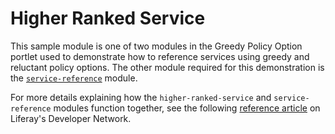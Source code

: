 # Higher Ranked Service

This sample module is one of two modules in the Greedy Policy Option portlet
used to demonstrate how to reference services using greedy and reluctant policy
options. The other module required for this demonstration is the
[`service-reference`](../service-reference) module.

For more details explaining how the `higher-ranked-service` and
`service-reference` modules function together, see the following
[reference article](https://portal.liferay.dev/docs/7-2/reference/-/knowledge_base/r/greedy-policy-option-portlet)
on Liferay's Developer Network.